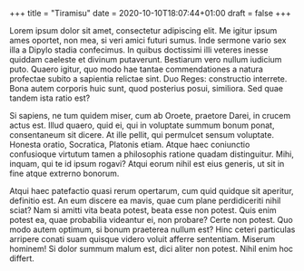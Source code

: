 +++
title = "Tiramisu"
date = 2020-10-10T18:07:44+01:00
draft = false
+++

Lorem ipsum dolor sit amet, consectetur adipiscing elit. Me igitur
ipsum ames oportet, non mea, si veri amici futuri sumus. Inde sermone
vario sex illa a Dipylo stadia confecimus. In quibus doctissimi illi
veteres inesse quiddam caeleste et divinum putaverunt. Bestiarum vero
nullum iudicium puto. Quaero igitur, quo modo hae tantae
commendationes a natura profectae subito a sapientia relictae
sint. Duo Reges: constructio interrete. Bona autem corporis huic sunt,
quod posterius posui, similiora. Sed quae tandem ista ratio est?

Si sapiens, ne tum quidem miser, cum ab Oroete, praetore Darei, in
crucem actus est. Illud quaero, quid ei, qui in voluptate summum bonum
ponat, consentaneum sit dicere. At ille pellit, qui permulcet sensum
voluptate. Honesta oratio, Socratica, Platonis etiam. Atque haec
coniunctio confusioque virtutum tamen a philosophis ratione quadam
distinguitur. Mihi, inquam, qui te id ipsum rogavi? Atqui eorum nihil
est eius generis, ut sit in fine atque extrerno bonorum.

Atqui haec patefactio quasi rerum opertarum, cum quid quidque sit
aperitur, definitio est. An eum discere ea mavis, quae cum plane
perdidiceriti nihil sciat? Nam si amitti vita beata potest, beata esse
non potest. Quis enim potest ea, quae probabilia videantur ei, non
probare? Certe non potest. Quo modo autem optimum, si bonum praeterea
nullum est? Hinc ceteri particulas arripere conati suam quisque videro
voluit afferre sententiam. Miserum hominem! Si dolor summum malum est,
dici aliter non potest. Nihil enim hoc differt.
